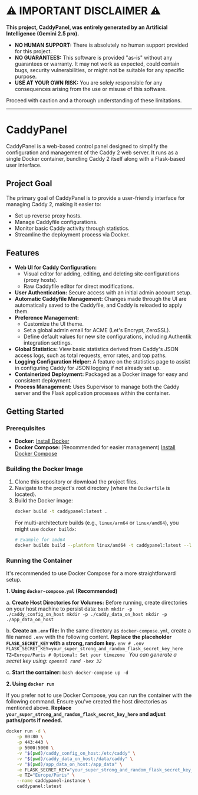 # ⚠️ IMPORTANT DISCLAIMER ⚠️

**This project, CaddyPanel, was entirely generated by an Artificial Intelligence (Gemini 2.5 pro).**

*   **NO HUMAN SUPPORT:** There is absolutely no human support provided for this project.
*   **NO GUARANTEES:** This software is provided "as-is" without any guarantees or warranty. It may not work as expected, could contain bugs, security vulnerabilities, or might not be suitable for any specific purpose.
*   **USE AT YOUR OWN RISK:** You are solely responsible for any consequences arising from the use or misuse of this software.

Proceed with caution and a thorough understanding of these limitations.

---

# CaddyPanel

CaddyPanel is a web-based control panel designed to simplify the configuration and management of the Caddy 2 web server. It runs as a single Docker container, bundling Caddy 2 itself along with a Flask-based user interface.

## Project Goal

The primary goal of CaddyPanel is to provide a user-friendly interface for managing Caddy 2, making it easier to:
*   Set up reverse proxy hosts.
*   Manage Caddyfile configurations.
*   Monitor basic Caddy activity through statistics.
*   Streamline the deployment process via Docker.

## Features

*   **Web UI for Caddy Configuration:**
    *   Visual editor for adding, editing, and deleting site configurations (proxy hosts).
    *   Raw Caddyfile editor for direct modifications.
*   **User Authentication:** Secure access with an initial admin account setup.
*   **Automatic Caddyfile Management:** Changes made through the UI are automatically saved to the Caddyfile, and Caddy is reloaded to apply them.
*   **Preference Management:**
    *   Customize the UI theme.
    *   Set a global admin email for ACME (Let's Encrypt, ZeroSSL).
    *   Define default values for new site configurations, including Authentik integration settings.
*   **Global Statistics:** View basic statistics derived from Caddy's JSON access logs, such as total requests, error rates, and top paths.
*   **Logging Configuration Helper:** A feature on the statistics page to assist in configuring Caddy for JSON logging if not already set up.
*   **Containerized Deployment:** Packaged as a Docker image for easy and consistent deployment.
*   **Process Management:** Uses Supervisor to manage both the Caddy server and the Flask application processes within the container.

## Getting Started

### Prerequisites

*   **Docker:** [Install Docker](https://docs.docker.com/get-docker/)
*   **Docker Compose:** (Recommended for easier management) [Install Docker Compose](https://docs.docker.com/compose/install/)

### Building the Docker Image

1.  Clone this repository or download the project files.
2.  Navigate to the project's root directory (where the `Dockerfile` is located).
3.  Build the Docker image:
    ```bash
    docker build -t caddypanel:latest .
    ```
    For multi-architecture builds (e.g., `linux/arm64` or `linux/amd64`), you might use `docker buildx`:
    ```bash
    # Example for amd64
    docker buildx build --platform linux/amd64 -t caddypanel:latest --load .
    ```

### Running the Container

It's recommended to use Docker Compose for a more straightforward setup.

**1. Using `docker-compose.yml` (Recommended)**

   a.  **Create Host Directories for Volumes:**
       Before running, create directories on your host machine to persist data:
       ```bash
       mkdir -p ./caddy_config_on_host
       mkdir -p ./caddy_data_on_host
       mkdir -p ./app_data_on_host
       ```

   b.  **Create an `.env` file:**
       In the same directory as `docker-compose.yml`, create a file named `.env` with the following content. **Replace the placeholder `FLASK_SECRET_KEY` with a strong, random key.**
       ```env
       # .env
       FLASK_SECRET_KEY=your_super_strong_and_random_flask_secret_key_here
       TZ=Europe/Paris # Optional: Set your timezone
       ```
       *You can generate a secret key using: `openssl rand -hex 32`*

   c.  **Start the container:**
       ```bash
       docker-compose up -d
       ```

**2. Using `docker run`**

   If you prefer not to use Docker Compose, you can run the container with the following command. Ensure you've created the host directories as mentioned above. **Replace `your_super_strong_and_random_flask_secret_key_here` and adjust paths/ports if needed.**

   ```bash
   docker run -d \
       -p 80:80 \
       -p 443:443 \
       -p 5000:5000 \
       -v "$(pwd)/caddy_config_on_host:/etc/caddy" \
       -v "$(pwd)/caddy_data_on_host:/data/caddy" \
       -v "$(pwd)/app_data_on_host:/app_data" \
       -e FLASK_SECRET_KEY="your_super_strong_and_random_flask_secret_key_here" \
       -e TZ="Europe/Paris" \
       --name caddypanel-instance \
       caddypanel:latest